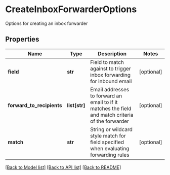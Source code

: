 # CreateInboxForwarderOptions

Options for creating an inbox forwarder
## Properties
Name | Type | Description | Notes
------------ | ------------- | ------------- | -------------
**field** | **str** | Field to match against to trigger inbox forwarding for inbound email | [optional] 
**forward_to_recipients** | **list[str]** | Email addresses to forward an email to if it matches the field and match criteria of the forwarder | [optional] 
**match** | **str** | String or wildcard style match for field specified when evaluating forwarding rules | [optional] 

[[Back to Model list]](../README#documentation-for-models) [[Back to API list]](../README#documentation-for-api-endpoints) [[Back to README]](../README)



